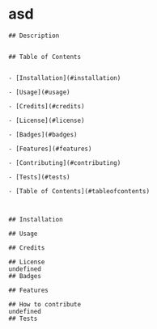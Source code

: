 # asd
    ## Description
    
    
    ## Table of Contents


    - [Installation](#installation)

    - [Usage](#usage)

    - [Credits](#credits)

    - [License](#license)

    - [Badges](#badges)

    - [Features](#features)

    - [Contributing](#contributing)

    - [Tests](#tests)

    - [Table of Contents](#tableofcontents)


    
    ## Installation
    
    ## Usage
    
    ## Credits
    
    ## License
    undefined
    ## Badges
    
    ## Features
    
    ## How to contribute
    undefined
    ## Tests
    



  
